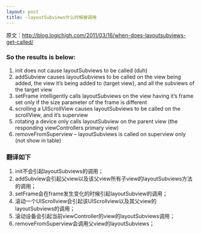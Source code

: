 ```yaml
---
layout: post
title: -layoutSubviews什么时候被调用
---
```


原文：http://blog.logichigh.com/2011/03/16/when-does-layoutsubviews-get-called/

### So the results is below:
1. init does not cause layoutSubviews to be called (duh)
2. addSubview causes layoutSubviews to be called on the view being added, the view it’s being added to (target view), and all the subviews of the target view
3. setFrame intelligently calls layoutSubviews on the view having it’s frame set only if the size parameter of the frame is different
4. scrolling a UIScrollView causes layoutSubviews to be called on the scrollView, and it’s superview
5. rotating a device only calls layoutSubview on the parent view (the responding viewControllers primary view)
6. removeFromSuperview – layoutSubviews is called on superview only (not show in table)

### 翻译如下

1. init不会引起layoutSubviews的调用；
2. addSubview会引起父view以及该父view所有子view的layoutSubviews方法的调用；
3. setFrame会在frame发生变化的时候引起layoutSubview的调用；
4. 滚动一个UIScrollview会引起该UIScrollview以及其父view的layoutSubviews的调用；
5. 滚动设备会引起当前viewController的view的layoutSubviews调用；
6. removeFromSuperview会调用父view的layoutSubviews；